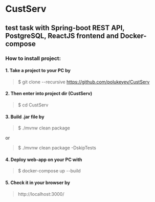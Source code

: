 # CustServ
test task with Spring-boot REST API, PostgreSQL, ReactJS frontend and Docker-compose
-----

### How to install project: ###
#### 1. Take a project to your PC by ####
> $ git clone --recursive https://github.com/polukeyev/CustServ

#### 2. Then enter into project dir (CustServ) ####
> $ cd CustServ

#### 3. Build .jar file by ####
> $ ./mvnw clean package

or
> $ ./mvnw clean package -DskipTests

#### 4. Deploy web-app on your PC with ####
> $ docker-compose up --build

#### 5. Check it in your browser by ####
> http://localhost:3000/
